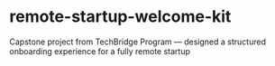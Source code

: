 # remote-startup-welcome-kit
Capstone project from TechBridge Program — designed a structured onboarding experience for a fully remote startup
